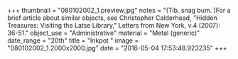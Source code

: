 +++
thumbnail = "080102002_1.preview.jpg"
notes = "(Tib. snag bum. )For a brief article about similar objects, see Christopher Calderhead, \"Hidden Treasures: Visiting the Latse Library,\" Letters from New York, v.4 (2007): 36-51."
object_use = "Administrative"
material = "Metal (generic)"
date_range = "20th"
title = "Inkpot "
image = "080102002_1.2000x2000.jpg"
date = "2016-05-04 17:53:48.923235"
+++
